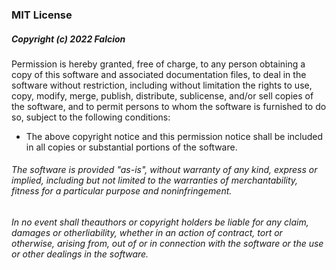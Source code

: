<!-- Default version of MIT in markdown with custom format -->

<h3>MIT License</h3>

<h5>Copyright (c) 2022 Falcion</h5>

Permission is hereby granted, free of charge, to any person obtaining a copy of this software and associated documentation files, to deal in the software without restriction, including without limitation the rights to use, copy, modify, merge, publish, distribute, sublicense, and/or sell copies of the software, and to permit persons to whom the software is furnished to do so, subject to the following conditions:

- The above copyright notice and this permission notice shall be included in all copies or substantial portions of the software.

<!-- Declaring this paragraph of "AS-IS" -->

<h6>
The software is provided "as-is", without warranty of any kind, express or implied, including but not limited to the warranties of merchantability, fitness for a particular purpose and noninfringement.
</h6> 

<h6>
In no event shall theauthors or copyright holders be liable for any claim, damages or otherliability, whether in an action of contract, tort or otherwise, arising from, out of or in connection with the software or the use or other dealings in the software.
</h6> 
